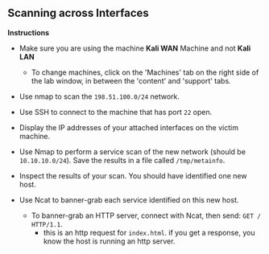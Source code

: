 ## Scanning across Interfaces

**Instructions**

- Make sure you are using the machine **Kali WAN** Machine and not **Kali LAN**
   
    - To change machines, click on the 'Machines' tab on the right side of the lab window, in between the 'content' and 'support' tabs.

- Use nmap to scan the `198.51.100.0/24` network.

- Use SSH to connect to the machine that has port `22` open.

- Display the IP addresses of your attached interfaces on the victim machine.

- Use Nmap to perform a service scan of the new network (should be `10.10.10.0/24`). Save the results in a file called `/tmp/metainfo`.

- Inspect the results of your scan. You should have identified one new host.

- Use Ncat to banner-grab each service identified on this new host.

  - To banner-grab an HTTP server, connect with Ncat, then send: `GET / HTTP/1.1`.
    - this is an http request for `index.html`. if you get a response, you know the host is running an http server.
